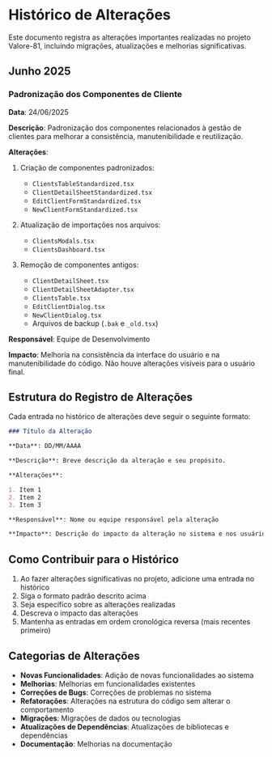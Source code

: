 # Histórico de Alterações

Este documento registra as alterações importantes realizadas no projeto Valore-81, incluindo migrações, atualizações e melhorias significativas.

## Junho 2025

### Padronização dos Componentes de Cliente

**Data**: 24/06/2025

**Descrição**: Padronização dos componentes relacionados à gestão de clientes para melhorar a consistência, manutenibilidade e reutilização.

**Alterações**:

1. Criação de componentes padronizados:
   - `ClientsTableStandardized.tsx`
   - `ClientDetailSheetStandardized.tsx`
   - `EditClientFormStandardized.tsx`
   - `NewClientFormStandardized.tsx`

2. Atualização de importações nos arquivos:
   - `ClientsModals.tsx`
   - `ClientsDashboard.tsx`

3. Remoção de componentes antigos:
   - `ClientDetailSheet.tsx`
   - `ClientDetailSheetAdapter.tsx`
   - `ClientsTable.tsx`
   - `EditClientDialog.tsx`
   - `NewClientDialog.tsx`
   - Arquivos de backup (`.bak` e `_old.tsx`)

**Responsável**: Equipe de Desenvolvimento

**Impacto**: Melhoria na consistência da interface do usuário e na manutenibilidade do código. Não houve alterações visíveis para o usuário final.

## Estrutura do Registro de Alterações

Cada entrada no histórico de alterações deve seguir o seguinte formato:

```markdown
### Título da Alteração

**Data**: DD/MM/AAAA

**Descrição**: Breve descrição da alteração e seu propósito.

**Alterações**:

1. Item 1
2. Item 2
3. Item 3

**Responsável**: Nome ou equipe responsável pela alteração

**Impacto**: Descrição do impacto da alteração no sistema e nos usuários
```

## Como Contribuir para o Histórico

1. Ao fazer alterações significativas no projeto, adicione uma entrada no histórico
2. Siga o formato padrão descrito acima
3. Seja específico sobre as alterações realizadas
4. Descreva o impacto das alterações
5. Mantenha as entradas em ordem cronológica reversa (mais recentes primeiro)

## Categorias de Alterações

- **Novas Funcionalidades**: Adição de novas funcionalidades ao sistema
- **Melhorias**: Melhorias em funcionalidades existentes
- **Correções de Bugs**: Correções de problemas no sistema
- **Refatorações**: Alterações na estrutura do código sem alterar o comportamento
- **Migrações**: Migrações de dados ou tecnologias
- **Atualizações de Dependências**: Atualizações de bibliotecas e dependências
- **Documentação**: Melhorias na documentação